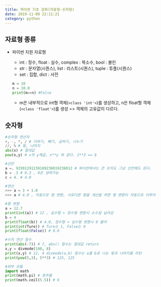 ```yaml
---
title: 파이썬 기초 강좌(자료형-숫자형)
date: 2019-11-09 22:11:21
category: python
---
```


## 자료형 종류

- 파이썬 지원 자료형

  - int : 정수, float : 실수, complex : 복소수, bool : 불린
  -  str : 문자열(시퀀스), list : 리스트(시퀀스), tuple : 튜플(시퀀스)
  - set : 집합, dict : 사전

  ```python
  m = 10 
  n = 10.0
  print(m==n) #False 
  ```

  - m은 내부적으로 int형 객체(<code><class 'int'></code>)를 생성하고, n은 float형 객체(<code><class 'float'></code>)를 생성 => 객체의 고유값이 다르다.

## 숫자형

```python
#숫자형 연산자
+, -, *, / # 더하기, 빼기, 곱하기, 나누기
//, % # 몫, 나머지
abs(x) # 절대값
pow(x,y) # x의 y제곱, x**y 와 같다. 2**3 == 8

#선언
a =. 92991291238109238019238012 # 파이썬에서는 큰 숫자도 그냥 선언해도 된다.
b = .3 # 0.3 , 0은 생략가능
c = 4. # 4.0

#연산
>>> a = 3 + 1.0
>>> a # 4.0 , 자동으로 형 변환, 서로다른 형을 게산을 하면 형 변환이 자동으로 이루어 진다.

#형 변환
a = 12.7
print(int(a)) # 12 , 실수형 > 정수형 변환시 소수점 날라감
b = 4
print(float(b)) # 4.0, 정수형 > 실수형 변환시 0 붙어
print(int(Ture)) # Ture는 1, False는 0
print(float(False)) # 0.0

#수치 연산 함수
print(abs(-7)) # 7, abs() 함수는 절대값 return
x,y = divmode(100, 8)
print(x,y) # 12, 4 divmode(a,b) 함수는 a를 b로 나눈 몫과 나머지를 리턴
print(pow(5,3), 5**3) # 125, 125

#외부 모듈
import math
print(math.pi) # 원주율
print(math.ceil(5.5)) # 6
```


